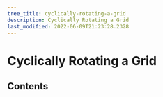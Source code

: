 ```yaml
---
tree_title: cyclically-rotating-a-grid
description: Cyclically Rotating a Grid
last_modified: 2022-06-09T21:23:28.2328
---
```


# Cyclically Rotating a Grid

## Contents
